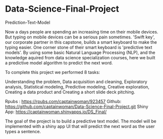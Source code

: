 # Data-Science-Final-Project

Prediction-Text-Model

Now a days people are spending an increasing time on their mobile devices. But typing on mobile devices can be a serious pain sometimes. 'Swift key', our corporate partner in this capstone, builds a smart keyboard to make the typing easier. One corner stone of their smart keyboard is 'predictive text models'.
By using some basic Natural Language Processing (NLP), and the knowledge aquired from data science specialization courses, here we built a predictive model algorithm to predict the next word.

To complete this project we performed 8 tasks:

Understanding the problem, Data acquisition and cleaning, Exploratory analysis, Statistical modeling, Predictive modeling, Creative exploration, Creating a data product and Creating a short slide deck pitching.

Rpubs : https://rpubs.com/captainwoman/923457
Github: https://github.com/captainwoman/Data-Science-Final-Project.git
Shiny App: https://captainwoman.shinyapps.io/DS_Final/

The goal of the project is to build a predictive text model. The model will be implemented with a shiny app UI that will predict the next word as the user types a sentence.
